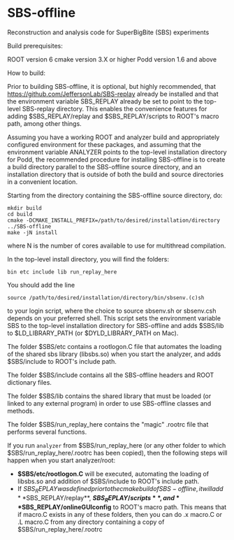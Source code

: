 # SBS-offline
Reconstruction and analysis code for SuperBigBite (SBS) experiments

Build prerequisites:

ROOT version 6
cmake version 3.X or higher
Podd version 1.6 and above

How to build:

Prior to building SBS-offline, it is optional, but highly recommended, that https://github.com/JeffersonLab/SBS-replay already be installed and that the environment variable SBS_REPLAY already be set to point to the top-level SBS-replay directory. This enables the convenience features for adding $SBS_REPLAY/replay and $SBS_REPLAY/scripts to ROOT's macro path, among other things.

Assuming you have a working ROOT and analyzer build and appropriately configured environment for these packages, and assuming that the environment variable ANALYZER points to the top-level installation directory for Podd, the recommended procedure for installing SBS-offline is to create a build directory parallel to the SBS-offline source directory, and an installation directory that is outside of both the build and source directories in a convenient location.

Starting from the directory containing the SBS-offline source directory, do: 

```shell
mkdir build
cd build
cmake -DCMAKE_INSTALL_PREFIX=/path/to/desired/installation/directory ../SBS-offline
make -jN install
```
where N is the number of cores available to use for multithread compilation. 

In the top-level install directory, you will find the folders: 

```shell 
bin etc include lib run_replay_here
```

You should add the line 
```
source /path/to/desired/installation/directory/bin/sbsenv.(c)sh 
```
to your login script, where the choice to source sbsenv.sh or sbsenv.csh depends on your preferred shell. This script sets the environment variable SBS to the top-level installation directory for SBS-offline and adds $SBS/lib to $LD_LIBRARY_PATH (or $DYLD_LIBRARY_PATH on Mac). 

The folder $SBS/etc contains a rootlogon.C file that automates the loading of the shared sbs library (libsbs.so) when you start the analyzer, and adds $SBS/include to ROOT's include path. 

The folder $SBS/include contains all the SBS-offline headers and ROOT dictionary files. 

The folder $SBS/lib contains the shared library that must be loaded (or linked to any external program) in order to use SBS-offline classes and methods. 

The folder $SBS/run_replay_here contains the "magic" .rootrc file that performs several functions. 

If you run ```analyzer``` from $SBS/run_replay_here (or any other folder to which $SBS/run_replay_here/.rootrc has been copied), then the following steps will happen when you start analyzer/root: 
* **$SBS/etc/rootlogon.C** will be executed, automating the loading of libsbs.so and addition of $SBS/include to ROOT's include path.
* If $SBS_REPLAY was defined prior to the cmake build of SBS-offline, it will add **$SBS_REPLAY/replay**, **$SBS_REPLAY/scripts**, and **$SBS_REPLAY/onlineGUIconfig** to ROOT's macro path. This means that if macro.C exists in any of these folders, then you can do .x macro.C or .L macro.C from any directory containing a copy of $SBS/run_replay_here/.rootrc

